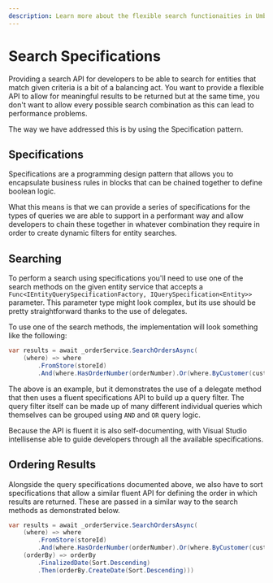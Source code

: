 ```yaml
---
description: Learn more about the flexible search functionaities in Umbraco Commerce.
---
```


# Search Specifications

Providing a search API for developers to be able to search for entities that match given criteria is a bit of a balancing act. You want to provide a flexible API to allow for meaningful results to be returned but at the same time, you don't want to allow every possible search combination as this can lead to performance problems.

The way we have addressed this is by using the Specification pattern.

## Specifications

Specifications are a programming design pattern that allows you to encapsulate business rules in blocks that can be chained together to define boolean logic.

What this means is that we can provide a series of specifications for the types of queries we are able to support in a performant way and allow developers to chain these together in whatever combination they require in order to create dynamic filters for entity searches.

## Searching

To perform a search using specifications you'll need to use one of the search methods on the given entity service that accepts a `Func<IEntityQuerySpecificationFactory, IQuerySpecification<Entity>>` parameter. This parameter type might look complex, but its use should be pretty straightforward thanks to the use of delegates.

To use one of the search methods, the implementation will look something like the following:

```csharp
var results = await _orderService.SearchOrdersAsync(
    (where) => where
        .FromStore(storeId)
        .And(where.HasOrderNumber(orderNumber).Or(where.ByCustomer(customerEmail))))
```

The above is an example, but it demonstrates the use of a delegate method that then uses a fluent specifications API to build up a query filter. The query filter itself can be made up of many different individual queries which themselves can be grouped using `AND` and `OR` query logic.

Because the API is fluent it is also self-documenting, with Visual Studio intellisense able to guide developers through all the available specifications.

## Ordering Results

Alongside the query specifications documented above, we also have to sort specifications that allow a similar fluent API for defining the order in which results are returned. These are passed in a similar way to the search methods as demonstrated below.

```csharp
var results = await _orderService.SearchOrdersAsync(
    (where) => where
        .FromStore(storeId)
        .And(where.HasOrderNumber(orderNumber).Or(where.ByCustomer(customerEmail))),
    (orderBy) => orderBy
        .FinalizedDate(Sort.Descending)
        .Then(orderBy.CreateDate(Sort.Descending)))
```
